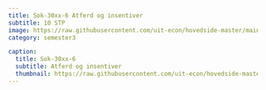 ```yaml
---
title: Sok-30xx-6 Atferd og insentiver
subtitle: 10 STP
image: https://raw.githubusercontent.com/uit-econ/hovedside-master/main/assets/img/Sok-30xx-6.jpg
category: semester3

caption:
  title: Sok-30xx-6
  subtitle: Atferd og insentiver
  thumbnail: https://raw.githubusercontent.com/uit-econ/hovedside-master/main/assets/img/Sok-30xx-6.jpg
---
```



